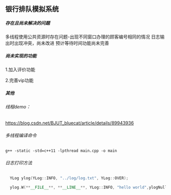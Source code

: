 ## 银行排队模拟系统



##### 存在且尚未解决的问题

多线程使用公共资源时存在问题-出现不同窗口办理的顾客编号相同的情况
日志输出时出现冲突，尚未改进
预计等待时间功能尚未完善



##### 尚未实现的功能

1.加入评价功能

2.完善vip功能



##### 其他



###### 线程demo：

https://blog.csdn.net/BJUT_bluecat/article/details/89943936



###### 多线程编译命令

 ```shell
g++ -static -std=c++11 -lpthread main.cpp -o main
 ```





###### 日志打印方法

```c++
  YLog ylog(YLog::INFO, "../log/log.txt", YLog::OVER);

  ylog.W(**__FILE__**, **__LINE__**, YLog::INFO, "hello world",ylogNull);
```

